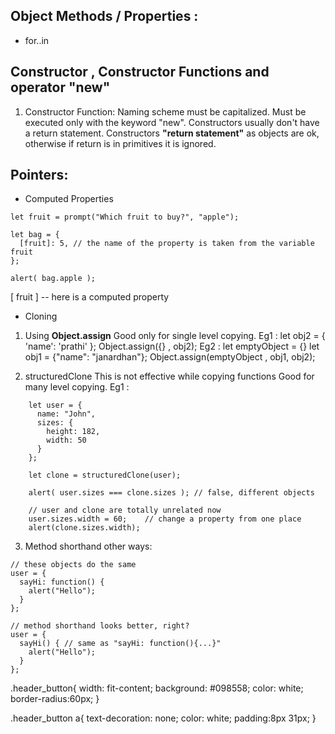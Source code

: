 ## Object Methods / Properties : 
- for..in
## Constructor , Constructor Functions and operator "new"
1. Constructor Function:
	Naming scheme must be capitalized.
	Must be executed only with the keyword "new".
	Constructors usually don't have a return statement. Constructors **"return statement"** as objects are ok, otherwise if return is in primitives it is ignored.

## Pointers:
- Computed Properties 
```
let fruit = prompt("Which fruit to buy?", "apple");

let bag = {
  [fruit]: 5, // the name of the property is taken from the variable fruit
};

alert( bag.apple ); 
```
[ fruit ] -- here is a computed property
- Cloning 
1. Using **Object.assign** 
	Good only for single level copying.
	Eg1 :
		let obj2 = { 'name': 'prathi' };
		Object.assign({} , obj2);
	Eg2 :
		let emptyObject = {}
		let obj1 = {"name": "janardhan"};
		Object.assign(emptyObject , obj1, obj2);

2. structuredClone
	This is not effective while copying functions
	Good for many level copying.
	Eg1 :
```
	let user = {
	  name: "John",
	  sizes: {
	    height: 182,
	    width: 50
	  }
	};
	
	let clone = structuredClone(user);
	
	alert( user.sizes === clone.sizes ); // false, different objects
	
	// user and clone are totally unrelated now
	user.sizes.width = 60;    // change a property from one place
	alert(clone.sizes.width); 
```

3. Method shorthand other ways:
```
// these objects do the same
user = {
  sayHi: function() {
    alert("Hello");
  }
};

// method shorthand looks better, right?
user = {
  sayHi() { // same as "sayHi: function(){...}"
    alert("Hello");
  }
};
```



.header_button{
width: fit-content;
background: #098558;
color: white;
border-radius:60px;
}

.header_button a{
text-decoration: none;
color: white;
padding:8px 31px;
}